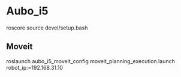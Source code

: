 # Aubo_i5
roscore
source devel/setup.bash

## Moveit
roslaunch aubo_i5_moveit_config moveit_planning_execution.launch robot_ip:=192.168.31.10
